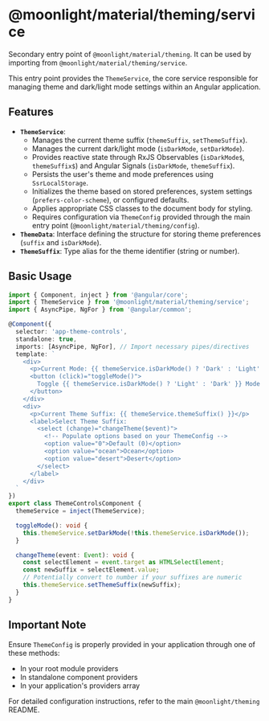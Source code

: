 # @moonlight/material/theming/service

Secondary entry point of `@moonlight/material/theming`. It can be used by importing from `@moonlight/material/theming/service`.

This entry point provides the `ThemeService`, the core service responsible for managing theme and dark/light mode settings within an Angular application.

## Features

-   **`ThemeService`**:
    -   Manages the current theme suffix (`themeSuffix`, `setThemeSuffix`).
    -   Manages the current dark/light mode (`isDarkMode`, `setDarkMode`).
    -   Provides reactive state through RxJS Observables (`isDarkMode$`, `themeSuffix$`) and Angular Signals (`isDarkMode`, `themeSuffix`).
    -   Persists the user's theme and mode preferences using `SsrLocalStorage`.
    -   Initializes the theme based on stored preferences, system settings (`prefers-color-scheme`), or configured defaults.
    -   Applies appropriate CSS classes to the document body for styling.
    -   Requires configuration via `ThemeConfig` provided through the main entry point (`@moonlight/material/theming/config`).
-   **`ThemeData`**: Interface defining the structure for storing theme preferences (`suffix` and `isDarkMode`).
-   **`ThemeSuffix`**: Type alias for the theme identifier (string or number).

## Basic Usage

```typescript
import { Component, inject } from '@angular/core';
import { ThemeService } from '@moonlight/material/theming/service';
import { AsyncPipe, NgFor } from '@angular/common';

@Component({
  selector: 'app-theme-controls',
  standalone: true,
  imports: [AsyncPipe, NgFor], // Import necessary pipes/directives
  template: `
    <div>
      <p>Current Mode: {{ themeService.isDarkMode() ? 'Dark' : 'Light' }}</p>
      <button (click)="toggleMode()">
        Toggle {{ themeService.isDarkMode() ? 'Light' : 'Dark' }} Mode
      </button>
    </div>
    <div>
      <p>Current Theme Suffix: {{ themeService.themeSuffix() }}</p>
      <label>Select Theme Suffix:
        <select (change)="changeTheme($event)">
          <!-- Populate options based on your ThemeConfig -->
          <option value="0">Default (0)</option>
          <option value="ocean">Ocean</option>
          <option value="desert">Desert</option>
        </select>
      </label>
    </div>
  `
})
export class ThemeControlsComponent {
  themeService = inject(ThemeService);

  toggleMode(): void {
    this.themeService.setDarkMode(!this.themeService.isDarkMode());
  }

  changeTheme(event: Event): void {
    const selectElement = event.target as HTMLSelectElement;
    const newSuffix = selectElement.value;
    // Potentially convert to number if your suffixes are numeric
    this.themeService.setThemeSuffix(newSuffix);
  }
}
```
## Important Note

Ensure `ThemeConfig` is properly provided in your application through one of these methods:
- In your root module providers
- In standalone component providers
- In your application's providers array

For detailed configuration instructions, refer to the main `@moonlight/theming` README.

